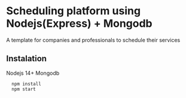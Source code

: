 # Scheduling platform using Nodejs(Express) + Mongodb

A template for companies and professionals to schedule their services


## Instalation

Nodejs 14+ 
Mongodb

```
  npm install
  npm start
```
    
